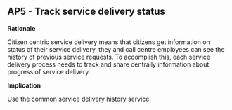 ## AP5 - Track service delivery status

**Rationale**

Citizen centric service delivery means that citizens get information on status of their service delivery, they and call centre employees can see the history of previous service requests. To accomplish this, each service delivery process needs to track and share centrally information about progress of service delivery.

**Implication**

Use the common service delivery history service.
